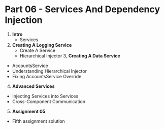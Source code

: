 # Part 06 - Services And Dependency Injection

1. **Intro**
    - Services
2. **Creating A Logging Service**
    - Create A Service
    - Hierarchical Injector
3, **Creating A Data Service**
  - AccountsService
  - Understanding Hierarchical Injector
  - Fixing AccountsService Override
4. **Advanced Services**
  - Injecting Services into Services
  - Cross-Component Communication
5. **Assignment 05**
  - Fifth assignment solution
